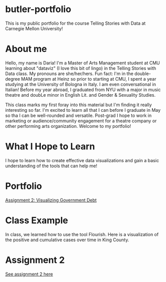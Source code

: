 # butler-portfolio
This is my public portfolio for the course Telling Stories with Data at Carnegie Mellon University!

# About me
Hello, my name is Daria! I'm a Master of Arts Management student at CMU learning about "dataviz" (I love this bit of lingo) in the Telling Stories with Data class. My pronouns are she/her/hers. Fun fact: I'm in the double-degree MAM program at Heinz so prior to starting at CMU, I spent a year studying at the University of Bologna in Italy. I am even conversational in Italian! Before my year abroad, I graduated from NYU with a major in music theatre and doubLe minor in English Lit. and Gender & Sexuality Studies.

This class marks my first foray into this material but I'm finding it really interesting so far. I'm excited to learn all that I can before I graduate in May so tha I can be well-rounded and versatile. Post-grad I hope to work in marketing or audience/community engagement for a theatre company or other performing arts organization. Welcome to my portfolio!

# What I Hope to Learn
I hope to learn how to create effective data visualizations and gain a basic understanding of the tools that can help me!

# Portfolio
[Assignment 2: Visualizing Government Debt](/dataviz2.md)

# Class Example 
In class, we learned how to use the tool Flourish. Here is a visualization of the positive and cumulative cases over time in King County.
<div class="flourish-embed flourish-chart" data-src="visualisation/5255820"><script src="https://public.flourish.studio/resources/embed.js"></script></div>

# Assignment 2
[See assignment 2 here](/assignment2)
